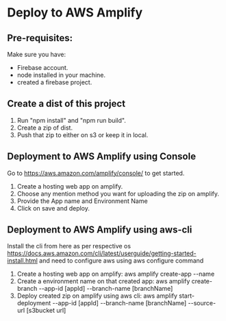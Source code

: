 # Deploy to AWS Amplify

## Pre-requisites:
Make sure you have:
  - Firebase account.
  - node installed in your machine.
  - created a firebase project.

## Create a dist of this project
1. Run "npm install" and "npm run build".
2. Create a zip of dist.
3. Push that zip to either on s3 or keep it in local.

## Deployment to AWS Amplify using Console
Go to https://aws.amazon.com/amplify/console/ to get started.
1. Create a hosting web app on amplify.
2. Choose any mention method you want for uploading the zip on amplify.
3. Provide the App name and Environment Name 
4. Click on save and deploy.

## Deployment to AWS Amplify using aws-cli
Install the cli from here as per respective os https://docs.aws.amazon.com/cli/latest/userguide/getting-started-install.html and need to configure aws using aws configure command
1. Create a hosting web app on amplify:
    aws amplify create-app --name <projectName>
2. Create a environment name on that created app:
    aws amplify create-branch --app-id [appId] --branch-name [branchName]
3. Deploy created zip on amplify using aws cli:
    aws amplify start-deployment --app-id [appId] --branch-name [branchName] --source-url [s3bucket url]

